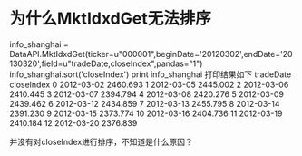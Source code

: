 # 为什么MktIdxdGet无法排序

info_shanghai = DataAPI.MktIdxdGet(ticker=u"000001",beginDate='20120302',endDate='20130320',field=u"tradeDate,closeIndex",pandas="1")
info_shanghai.sort('closeIndex') 
print info_shanghai
打印结果如下
     tradeDate  closeIndex
0   2012-03-02    2460.693
1   2012-03-05    2445.002
2   2012-03-06    2410.445
3   2012-03-07    2394.794
4   2012-03-08    2420.276
5   2012-03-09    2439.462
6   2012-03-12    2434.859
7   2012-03-13    2455.795
8   2012-03-14    2391.230
9   2012-03-15    2373.774
10  2012-03-16    2404.736
11  2012-03-19    2410.184
12  2012-03-20    2376.839

并没有对closeIndex进行排序，不知道是什么原因？